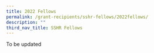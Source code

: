 ```yaml
---
title: 2022 Fellows
permalink: /grant-recipients/sshr-fellows/2022fellows/
description: ""
third_nav_title: SSHR Fellows
---
```

To be updated